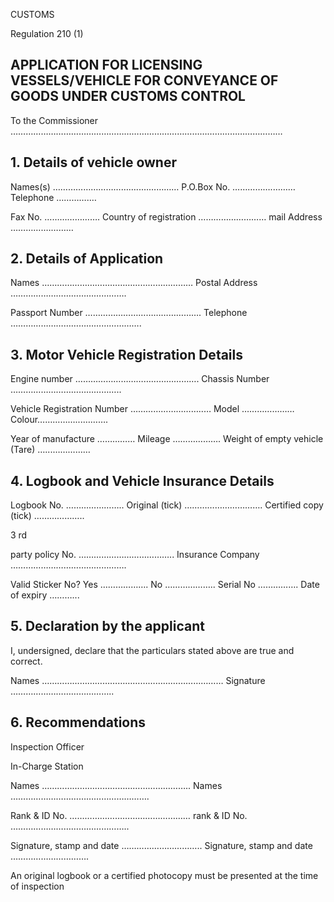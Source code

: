 CUSTOMS

Regulation 210 (1)

## APPLICATION FOR LICENSING VESSELS/VEHICLE FOR CONVEYANCE OF GOODS UNDER CUSTOMS CONTROL

To the Commissioner   ………………………………………………………………………………………………

## 1. Details of vehicle owner

Names(s) ……………………………..…………… P.O.Box No. …………….……… Telephone  ………….…

Fax No. ………………….    Country of registration ………………………  mail Address ………….…………

## 2. Details of Application

Names ……………………………………………………  Postal Address ……………………………………….

Passport Number ……………………………………….   Telephone …………………………………………….

## 3. Motor Vehicle Registration Details

Engine number ………………………………………….   Chassis Number ……………………………………..

Vehicle Registration Number ………………………..…  Model ………………… Colour……………...……….

Year of manufacture …………… Mileage  ……………….   Weight of empty vehicle (Tare) …...……………

## 4. Logbook and Vehicle Insurance Details

Logbook No. …………………..  Original (tick) ………………………….  Certified copy (tick) ………………..

3 rd

party policy No. ………………………………..   Insurance Company ……………………………………….

Valid Sticker No?  Yes ……………….  No ………………..  Serial No …………….   Date of expiry ………...

## 5. Declaration by the applicant

I, undersigned, declare that the particulars stated above are true and correct.

Names ………………………………………………………………   Signature …………………………………..

## 6. Recommendations

Inspection Officer

In-Charge Station

Names …………………………………………………..   Names ……………………………………………….

Rank &amp; ID No. …………………………………………    rank &amp; ID No. ………………………………………..

Signature, stamp and date …………………………..   Signature, stamp and date ………………………….

An original logbook or a certified photocopy must be presented at the time of inspection